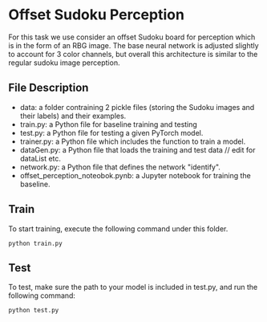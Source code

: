 # Offset Sudoku Perception

For this task we use consider an offset Sudoku board for perception which is in the form of an RBG image. The base neural network is adjusted slightly to account for 3 color channels, but overall this architecture is similar to the regular sudoku image perception. 






## File Description


* data: a folder contraining 2 pickle files (storing the Sudoku images and their labels) and their examples.
* train.py: a Python file for baseline training and testing
* test.py: a Python file for testing a given PyTorch model. 
* trainer.py: a Python file which includes the function to train a model. 
* dataGen.py: a Python file that loads the training and test data // edit for dataList etc.
* network.py: a Python file that defines the network "identify".
* offset_perception_noteobok.pynb: a Jupyter notebook for training the baseline.




## Train

To start training, execute the following command under this folder.
```
python train.py 
```

## Test

To test, make sure the path to your model is included in test.py, and run the following command:
```
python test.py
```




